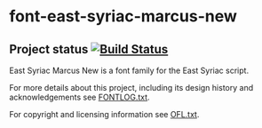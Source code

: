 # font-east-syriac-marcus-new

## Project status [![Build Status](https://build.palaso.org/app/rest/builds/buildType:Fonts_EastSyriacMarcusNew/StatusIcon)](https://build.palaso.org/viewType.html?buildTypeId=Fonts_EastSyriacMarcusNew&guest=1)  

East Syriac Marcus New is a font family for the East Syriac script.

For more details about this project, including its design history and acknowledgements see [FONTLOG.txt](FONTLOG.txt).

For copyright and licensing information see [OFL.txt](OFL.txt).
